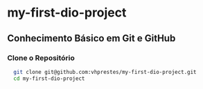 # my-first-dio-project



## Conhecimento Básico em Git e GitHub

### Clone o Repositório


```bash
  git clone git@github.com:vhprestes/my-first-dio-project.git
  cd my-first-dio-project
```
